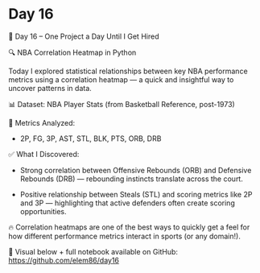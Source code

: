 # Day 16

🎯 Day 16 – One Project a Day Until I Get Hired

🔍 NBA Correlation Heatmap in Python

Today I explored statistical relationships between key NBA performance metrics using a correlation heatmap — a quick and insightful way to uncover patterns in data.

📊 Dataset: NBA Player Stats (from Basketball Reference, post-1973)

🔧 Metrics Analyzed:

  - 2P, FG, 3P, AST, STL, BLK, PTS, ORB, DRB
    

✅ What I Discovered:

  - Strong correlation between Offensive Rebounds (ORB) and Defensive Rebounds (DRB) — rebounding instincts translate across the court.

  - Positive relationship between Steals (STL) and scoring metrics like 2P and 3P — highlighting that active defenders often create scoring opportunities.


🔥 Correlation heatmaps are one of the best ways to quickly get a feel for how different performance metrics interact in sports (or any domain!).

📸 Visual below + full notebook available on GitHub: https://github.com/elem86/day16
